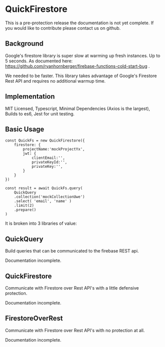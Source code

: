 QuickFirestore
==============

This is a pre-protection release the documentation is not yet complete.  If you would like to contribute please contact us on github.

Background
----------

Google's firestore library is super slow at warming up fresh instances. Up to 5 seconds. As documented here: https://github.com/ryanhornberger/firebase-functions-cold-start-bug .

We needed to be faster. This library takes advantage of Google's Firestore Rest API and requires no additional warmup time.

Implementation
--------------

MIT Licensed,
Typescript,
Minimal Dependencies (Axios is the largest),
Builds to es6,
Jest for unit testing.

Basic Usage
-----------


```
const QuickFs = new QuickFirestore({
    firestore: {
        projectName:'mockProjectYx',
        jwt: {
            clientEmail:'',
            privateKeyId:'',
            privateKey:'',
        }
    }
})

const result = await QuickFs.query(
    QuickQuery
    .collection('mockCollectionUwe')
    .select( 'email', 'name' )
    .limit(2)
    .prepare()
)
```

It is broken into 3 libraries of value:

## QuickQuery

Build queries that can be communicated to the firebase REST api.

Documentation incomplete.

## QuickFirestore

Communicate with Firestore over Rest API's with a little defensive protection.

Documentation incomplete.

## FirestoreOverRest

Communicate with Firestore over Rest API's with no protection at all.

Documentation incomplete.
